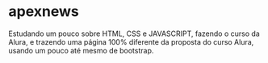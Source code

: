 # apexnews
Estudando um pouco sobre HTML, CSS e JAVASCRIPT, fazendo o curso da Alura, e trazendo uma página 100% diferente da proposta do curso Alura, usando um pouco até mesmo de bootstrap.
